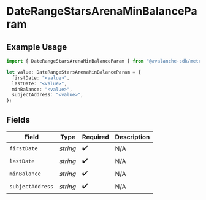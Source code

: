 # DateRangeStarsArenaMinBalanceParam

## Example Usage

```typescript
import { DateRangeStarsArenaMinBalanceParam } from "@avalanche-sdk/metrics/models/components";

let value: DateRangeStarsArenaMinBalanceParam = {
  firstDate: "<value>",
  lastDate: "<value>",
  minBalance: "<value>",
  subjectAddress: "<value>",
};
```

## Fields

| Field              | Type               | Required           | Description        |
| ------------------ | ------------------ | ------------------ | ------------------ |
| `firstDate`        | *string*           | :heavy_check_mark: | N/A                |
| `lastDate`         | *string*           | :heavy_check_mark: | N/A                |
| `minBalance`       | *string*           | :heavy_check_mark: | N/A                |
| `subjectAddress`   | *string*           | :heavy_check_mark: | N/A                |